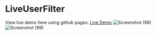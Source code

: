 # LiveUserFilter

View live demo here using github pages: [Live Demo](https://cheris-quessou.github.io/LiveUserFilter/)
![Screenshot (98)](https://user-images.githubusercontent.com/110246143/230886581-0d3238c0-f2e5-4d92-a151-735c3781c819.png)
![Screenshot (99)](https://user-images.githubusercontent.com/110246143/230886596-bc2a9b8c-ec9a-43cc-9a0d-2025a0caa991.png)
